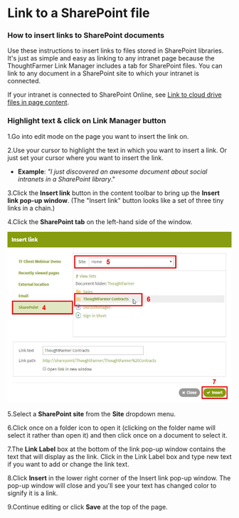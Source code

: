 # Link to a SharePoint file



### How to insert links to SharePoint documents

Use these instructions to insert links to files stored in SharePoint libraries. It's just as simple and easy as linking to any intranet page because the ThoughtFarmer Link Manager includes a tab for SharePoint files. You can link to any document in a SharePoint site to which your intranet is connected.  
  
If your intranet is connected to SharePoint Online, see [Link to cloud drive files in page content](../cloud-drive-integration/link-to-cloud-drive-files-in-page-content.md).

### Highlight text & click on Link Manager button

1.Go into edit mode on the page you want to insert the link on. 

2.Use your cursor to highlight the text in which you want to insert a link. Or just set your cursor where you want to insert the link.

* **Example**: _"I just discovered an awesome document about social intranets in a SharePoint library_."

3.Click the **Insert link** button in the content toolbar to bring up the **Insert link pop-up window**. \(The "Insert link" button looks like a set of three tiny links in a chain.\)

4.Click the **SharePoint tab** on the left-hand side of the window.

![](../../.gitbook/assets/1%20%2858%29.jpg)

5.Select a **SharePoint site** from the **Site** dropdown menu.

6.Click once on a folder icon to open it \(clicking on the folder name will select it rather than open it\) and then click once on a document to select it.

7.The **Link Label** box at the bottom of the link pop-up window contains the text that will display as the link. Click in the Link Label box and type new text if you want to add or change the link text.

8.Click **Insert** in the lower right corner of the Insert link pop-up window. The pop-up window will close and you'll see your text has changed color to signify it is a link.

9.Continue editing or click **Save** at the top of the page.


